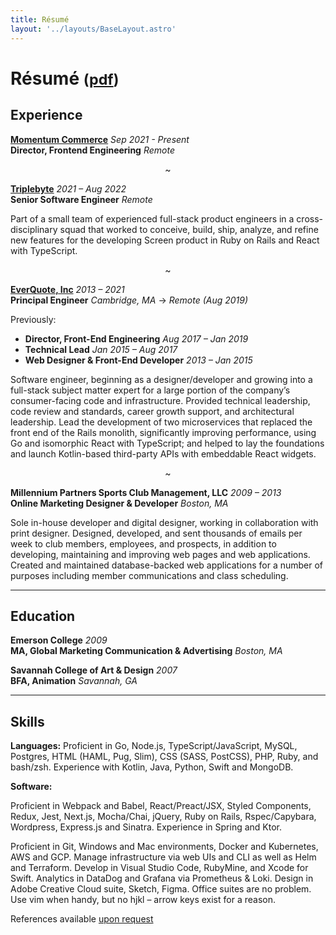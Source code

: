 ```yaml
---
title: Résumé
layout: '../layouts/BaseLayout.astro'
---
```


# Résumé <small>([pdf](/resumes/2022-09-resume-ben-saufley.pdf))</small>

## Experience

**[Momentum Commerce](https://momentumcommerce.com)** _Sep 2021 - Present_  
**Director, Frontend Engineering** _Remote_

<p style="text-align: center;">~</p>

**[Triplebyte](https://triplebyte.com)** _2021 – Aug 2022_  
**Senior Software Engineer** _Remote_

Part of a small team of experienced full-stack product engineers in a cross-disciplinary squad that worked to conceive, build, ship, analyze, and refine new features for the developing Screen product in Ruby on Rails and React with TypeScript.

<p style="text-align: center;">~</p>

**[EverQuote, Inc](https://everquote.com)** _2013 – 2021_  
**Principal Engineer** _Cambridge, MA_ &rarr; _Remote (Aug 2019)_

Previously:

- **Director, Front-End Engineering** _Aug 2017 – Jan 2019_  
- **Technical Lead** _Jan 2015 – Aug 2017_  
- **Web Designer & Front-End Developer** _2013 – Jan 2015_

Software engineer, beginning as a designer/developer and growing into a full-stack subject matter expert for a large portion of the company’s consumer-facing code and infrastructure. Provided technical leadership, code review and standards, career growth support, and architectural leadership. Lead the development of two microservices that replaced the front end of the Rails monolith, significantly improving performance, using Go and isomorphic React with TypeScript; and helped to lay the foundations and launch Kotlin-based third-party APIs with embeddable React widgets.

<p style="text-align: center;">~</p>

**Millennium Partners Sports Club Management, LLC** _2009 – 2013_  
**Online Marketing Designer & Developer** _Boston, MA_

Sole in-house developer and digital designer, working in collaboration with print designer. Designed, developed, and sent thousands of emails per week to club members, employees, and prospects, in addition to developing, maintaining and improving web pages and web applications. Created and maintained database-backed web applications for a number of purposes including member communications and class scheduling.

---

## Education

**Emerson College** _2009_  
**MA, Global Marketing Communication & Advertising** _Boston, MA_

**Savannah College of Art & Design** _2007_  
**BFA, Animation** _Savannah, GA_

---

## Skills

**Languages:** Proficient in Go, Node.js, TypeScript/JavaScript, MySQL, Postgres, HTML (HAML, Pug, Slim), CSS (SASS, PostCSS), PHP, Ruby, and bash/zsh. Experience with Kotlin, Java, Python, Swift and MongoDB.

**Software:**

Proficient in Webpack and Babel, React/Preact/JSX, Styled Components, Redux, Jest, Next.js, Mocha/Chai, jQuery, Ruby on Rails, Rspec/Capybara, Wordpress, Express.js and Sinatra. Experience in Spring and Ktor.

Proficient in Git, Windows and Mac environments, Docker and Kubernetes, AWS and GCP. Manage infrastructure via web UIs and CLI as well as Helm and Terraform. Develop in Visual Studio Code, RubyMine, and Xcode for Swift. Analytics in DataDog and Grafana via Prometheus & Loki. Design in Adobe Creative Cloud suite, Sketch, Figma. Office suites are no problem. Use vim when handy, but no hjkl – arrow keys exist for a reason.

References available [upon request](/contact)
